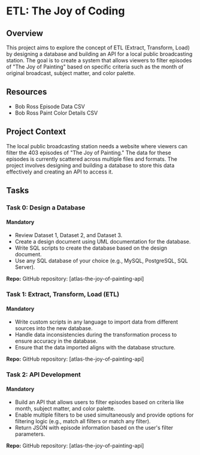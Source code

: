 # ETL: The Joy of Coding

## Overview
This project aims to explore the concept of ETL (Extract, Transform, Load) by designing a database and building an API for a local public broadcasting station. The goal is to create a system that allows viewers to filter episodes of "The Joy of Painting" based on specific criteria such as the month of original broadcast, subject matter, and color palette.

## Resources
- Bob Ross Episode Data CSV
- Bob Ross Paint Color Details CSV

## Project Context
The local public broadcasting station needs a website where viewers can filter the 403 episodes of "The Joy of Painting." The data for these episodes is currently scattered across multiple files and formats. The project involves designing and building a database to store this data effectively and creating an API to access it.

## Tasks

### Task 0: Design a Database
#### Mandatory
- Review Dataset 1, Dataset 2, and Dataset 3.
- Create a design document using UML documentation for the database.
- Write SQL scripts to create the database based on the design document.
- Use any SQL database of your choice (e.g., MySQL, PostgreSQL, SQL Server).

**Repo:** GitHub repository: [atlas-the-joy-of-painting-api]

### Task 1: Extract, Transform, Load (ETL)
#### Mandatory
- Write custom scripts in any language to import data from different sources into the new database.
- Handle data inconsistencies during the transformation process to ensure accuracy in the database.
- Ensure that the data imported aligns with the database structure.

**Repo:** GitHub repository: [atlas-the-joy-of-painting-api]

### Task 2: API Development
#### Mandatory
- Build an API that allows users to filter episodes based on criteria like month, subject matter, and color palette.
- Enable multiple filters to be used simultaneously and provide options for filtering logic (e.g., match all filters or match any filter).
- Return JSON with episode information based on the user's filter parameters.

**Repo:** GitHub repository: [atlas-the-joy-of-painting-api]

